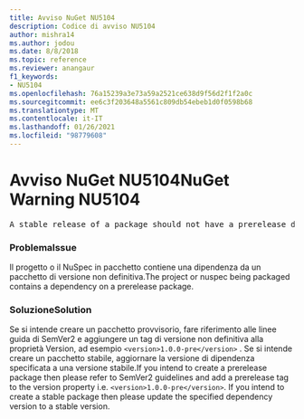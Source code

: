 ```yaml
---
title: Avviso NuGet NU5104
description: Codice di avviso NU5104
author: mishra14
ms.author: jodou
ms.date: 8/8/2018
ms.topic: reference
ms.reviewer: anangaur
f1_keywords:
- NU5104
ms.openlocfilehash: 76a15239a3e73a59a2521ce638d9f56d2f1f2a0c
ms.sourcegitcommit: ee6c3f203648a5561c809db54ebeb1d0f0598b68
ms.translationtype: MT
ms.contentlocale: it-IT
ms.lasthandoff: 01/26/2021
ms.locfileid: "98779608"
---
```

# <a name="nuget-warning-nu5104"></a><span data-ttu-id="180b9-103">Avviso NuGet NU5104</span><span class="sxs-lookup"><span data-stu-id="180b9-103">NuGet Warning NU5104</span></span>
<pre>A stable release of a package should not have a prerelease dependency. Either modify the version spec of dependency "NuGet.Versioning [4.7.0-preview4.5065, )" or update the version field in the nuspec.</pre>

### <a name="issue"></a><span data-ttu-id="180b9-104">Problema</span><span class="sxs-lookup"><span data-stu-id="180b9-104">Issue</span></span>

<span data-ttu-id="180b9-105">Il progetto o il NuSpec in pacchetto contiene una dipendenza da un pacchetto di versione non definitiva.</span><span class="sxs-lookup"><span data-stu-id="180b9-105">The project or nuspec being packaged contains a dependency on a prerelease package.</span></span>


### <a name="solution"></a><span data-ttu-id="180b9-106">Soluzione</span><span class="sxs-lookup"><span data-stu-id="180b9-106">Solution</span></span>

<span data-ttu-id="180b9-107">Se si intende creare un pacchetto provvisorio, fare riferimento alle linee guida di SemVer2 e aggiungere un tag di versione non definitiva alla proprietà Version, ad esempio `<version>1.0.0-pre</version>` . Se si intende creare un pacchetto stabile, aggiornare la versione di dipendenza specificata a una versione stabile.</span><span class="sxs-lookup"><span data-stu-id="180b9-107">If you intend to create a prerelease package then please refer to SemVer2 guidelines and add a prerelease tag to the version property i.e. `<version>1.0.0-pre</version>`. If you intend to create a stable package then please update the specified dependency version to a stable version.</span></span>

